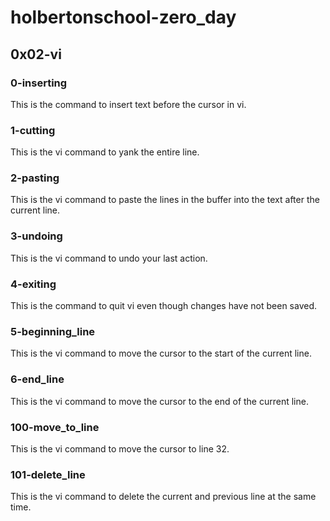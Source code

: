 # holbertonschool-zero_day
## 0x02-vi
### 0-inserting
This is the command to insert text before the cursor in vi.
### 1-cutting
This is the vi command to yank the entire line.
### 2-pasting
This is the vi command to paste the lines in the buffer into the text after the current line. 
### 3-undoing
This is the vi command to undo your last action.
### 4-exiting
This is the command to quit vi even though changes have not been saved. 
### 5-beginning_line
This is the vi command to move the cursor to the start of the current line. 
### 6-end_line
This is the vi command to move the cursor to the end of the current line.
### 100-move_to_line
This is the vi command to move the cursor to line 32.
### 101-delete_line
This is the vi command to delete the current and previous line at the same time. 
